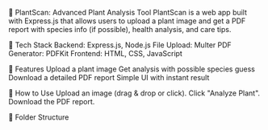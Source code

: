 🌿 PlantScan: Advanced Plant Analysis Tool
PlantScan is a web app built with Express.js that allows users to upload a plant image and get a PDF report with species info (if possible), health analysis, and care tips.

🔧 Tech Stack
Backend: Express.js, Node.js
File Upload: Multer
PDF Generator: PDFKit
Frontend: HTML, CSS, JavaScript

🚀 Features
Upload a plant image
Get analysis with possible species guess
Download a detailed PDF report
Simple UI with instant result

📝 How to Use
Upload an image (drag & drop or click).
Click "Analyze Plant".
Download the PDF report.

📁 Folder Structure
